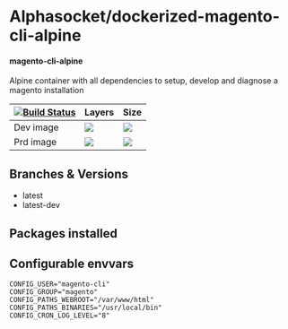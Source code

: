 # Alphasocket/dockerized-magento-cli-alpine
#### magento-cli-alpine
Alpine container with all dependencies to setup, develop and diagnose a magento installation


| [![Build Status](https://semaphoreci.com/api/v1/alphasocket/dockerized-magento-cli-alpine/branches/latest/badge.svg)](https://semaphoreci.com/alphasocket/dockerized-magento-cli-alpine) | Layers | Size  |
| ----- | ----- | ----- |
| Dev image | [![](https://images.microbadger.com/badges/image/03192859189254/dockerized-magento-cli-alpine:latest.svg)](https://microbadger.com/images/03192859189254/magento-cli-alpine:latest ) | [![](https://images.microbadger.com/badges/version/03192859189254/dockerized-magento-cli-alpine:latest.svg)](https://microbadger.com/images/03192859189254/magento-cli-alpine:latest) |
| Prd image | [![](https://images.microbadger.com/badges/image/alphasocket/magento-cli-alpine:latest.svg)](https://microbadger.com/images/alphasocket/magento-cli-alpine:latest ) | [![](https://images.microbadger.com/badges/version/alphasocket/magento-cli-alpine:latest.svg)](https://microbadger.com/images/alphasocket/magento-cli-alpine:latest) |

## Branches & Versions
- latest
- latest-dev


## Packages installed


## Configurable envvars
~~~
CONFIG_USER="magento-cli"
CONFIG_GROUP="magento"
CONFIG_PATHS_WEBROOT="/var/www/html"
CONFIG_PATHS_BINARIES="/usr/local/bin"
CONFIG_CRON_LOG_LEVEL="8"
~~~
